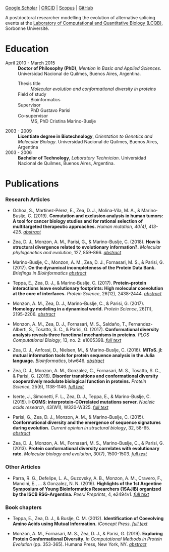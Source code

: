 [Google Scholar](https://scholar.google.com.ar/citations?user=Z4sqaB0AAAAJ&hl=en&oi=ao) | [ORCID](https://orcid.org/0000-0002-4254-9320) | [Scopus](http://www.scopus.com/inward/authorDetails.url?authorID=56534065600) | [GitHub](https://github.com/diegozea)

A postdoctoral researcher modelling the evolution of alternative splicing events at the [Laboratory of Computational and Quantitative Biology (LCQB)](http://www.lcqb.upmc.fr/), Sorbonne Université.

# Education

<dl>
  <dt>April 2010 - March 2015</dt>
  <dd><strong>Doctor of Philosophy (PhD)</strong>, <em>Mention in Basic and Applied Sciences</em>. Universidad Nacional de Quilmes, Buenos Aires, Argentina.</dd>
  <dt></dt>
  <dd>
    <dl>
    <dt>Thesis title</dt><dd><em>Molecular evolution and conformational diversity in proteins</em></dd>
      <dt>Field of study</dt><dd>Bioinformatics</dd>
      <dt>Supervisor</dt><dd>PhD Gustavo Parisi</dd>
      <dt>Co-supervisor</dt><dd>MS, PhD Cristina Marino-Buslje</dd>
    </dl>
  </dd>
  <dt>2003 - 2009</dt>
  <dd><strong>Licentiate degree in Biotechnology</strong>, <em>Orientation to Genetics and Molecular Biology</em>. Universidad Nacional de Quilmes, Buenos Aires, Argentina</dd>
  <dt>2003 - 2006</dt>
  <dd><strong>Bachelor of Technology</strong>, <em>Laboratory Technician</em>. Universidad Nacional de Quilmes, Buenos Aires, Argentina.</dd>
</dl>

# Publications

### Research Articles

- Ochoa, S., Martínez‐Pérez, E., Zea, D. J., Molina‐Vila, M. A., & Marino‐Buslje, C. (2019). **Comutation and exclusion analysis in human tumors: A tool for cancer biology studies and for rational selection of multitargeted therapeutic approaches.** *Human mutation, 40(4), 413-425.* [*abstract*](https://doi.org/10.1002/humu.23705)

- Zea, D. J., Monzon, A. M., Parisi, G., & Marino-Buslje, C. (2018). **How is structural divergence related to evolutionary information?.** *Molecular phylogenetics and evolution*, 127, 859-866. [*abstract*](https://www.sciencedirect.com/science/article/pii/S1055790317306188)

- Marino-Buslje, C., Monzon, A. M., Zea, D. J., Fornasari, M. S., & Parisi, G. (2017). **On the dynamical incompleteness of the Protein Data Bank.** *Briefings in Bioinformatics* [*abstract*](https://doi.org/10.1093/bib/bbx084)

- Teppa, E., Zea, D. J., & Marino‐Buslje, C. (2017). **Protein–protein interactions leave evolutionary footprints: High molecular coevolution at the core of interfaces.** *Protein Science*, 26(12), 2438-2444. [*abstract*](https://doi.org/10.1002/pro.3318)

- Monzon, A. M., Zea, D. J., Marino-Buslje, C., & Parisi, G. (2017). **Homology modeling in a dynamical world.** *Protein Science*, 26(11), 2195-2206. [*abstract*](https://doi.org/10.1002/pro.3274)

- Monzon, A. M., Zea, D. J., Fornasari, M. S., Saldaño, T., Fernandez-Alberti, S., Tosatto, S. C., & Parisi, G. (2017). **Conformational diversity analysis reveals three functional mechanisms in proteins.** *PLOS Computational Biology*, 13, no. 2: e1005398. [*full text*](http://journals.plos.org/ploscompbiol/article?id=10.1371/journal.pcbi.1005398)  

- Zea, D. J., Anfossi, D., Nielsen, M., & Marino-Buslje, C. (2016). **MIToS. jl: mutual information tools for protein sequence analysis in the Julia language.** *Bioinformatics*, btw646. [*abstract*](https://academic.oup.com/bioinformatics/article-abstract/doi/10.1093/bioinformatics/btw646/2608634/MIToS-jl-mutual-information-tools-for-protein)

- Zea, D. J., Monzon, A. M., Gonzalez, C., Fornasari, M. S., Tosatto, S. C., & Parisi, G. (2016). **Disorder transitions and conformational diversity cooperatively modulate biological function in proteins.** *Protein Science*, 25(6), 1138-1146. [*full text*](http://onlinelibrary.wiley.com/doi/10.1002/pro.2931/full)

- Iserte, J., Simonetti, F. L., Zea, D. J., Teppa, E., & Marino-Buslje, C. (2015). **I-COMS: interprotein-COrrelated mutations server.**  *Nucleic acids research*, 43(W1), W320-W325. [*full text*](https://academic.oup.com/nar/article/43/W1/W320/2468009/I-COMS-Interprotein-COrrelated-Mutations-Server)

- Parisi, G., Zea, D. J., Monzon, A. M., & Marino-Buslje, C. (2015). **Conformational diversity and the emergence of sequence signatures during evolution.** *Current opinion in structural biology*, 32, 58-65. [*abstract*](http://www.sciencedirect.com/science/article/pii/S0959440X15000147)

- Zea, D. J., Monzon, A. M., Fornasari, M. S., Marino-Buslje, C., & Parisi, G. (2013). **Protein conformational diversity correlates with evolutionary rate.** *Molecular biology and evolution*, 30(7), 1500-1503. [*full text*](http://mbe.oxfordjournals.org/content/30/7/1500.full)

### Other Articles

- Parra, R. G., Defelipe, L. A., Guzovsky, A. B., Monzon, A. M., Cravero, F., Mancini, E., ... & Gonzalez, N. N. (2016). **Highlights of the 1st Argentine Symposium of Young Bioinformatics Researchers (1SAJIB) organized by the ISCB RSG-Argentina.** *PeerJ Preprints*, 4, e2494v1.  [*full text*](https://peerj.com/preprints/2494/)

### Book chapters

- Teppa, E., Zea, D. J., & Buslje, C. M.  (2012). **Identification of Coevolving Amino Acids using Mutual Information.** *iConcept Press*. [*full text*](https://www.researchgate.net/profile/Elin_Teppa/publication/261995698_Identification_of_Coevolving_Amino_Acids_using_Mutual_Information/links/00b4953631b3666180000000.pdf)

- Monzon, A. M., Fornasari, M. S., Zea, D. J., & Parisi, G. (2019). **Exploring Protein Conformational Diversity.** *In Computational Methods in Protein Evolution* (pp. 353-365). Humana Press, New York, NY. [*abstract*](https://link.springer.com/protocol/10.1007/978-1-4939-8736-8_20)
